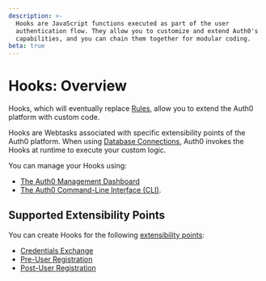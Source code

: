 ```yaml
---
description: >-
  Hooks are JavaScript functions executed as part of the user
  authentication flow. They allow you to customize and extend Auth0's
  capabilities, and you can chain them together for modular coding.
beta: true
---
```


# Hooks: Overview

Hooks, which will eventually replace [Rules](/rules), allow you to extend the Auth0 platform with custom code.

Hooks are Webtasks associated with specific extensibility points of the Auth0 platform. When using [Database Connections](/connections/database), Auth0 invokes the Hooks at runtime to execute your custom logic.

You can manage your Hooks using:

* [The Auth0 Management Dashboard](/hooks/dashboard)
* [The Auth0 Command-Line Interface (CLI)](/hooks/cli).

## Supported Extensibility Points

You can create Hooks for the following [extensibility points](/hooks/extensibility-points):

- [Credentials Exchange](/hooks/extensibility-points/credentials-exchange)
- [Pre-User Registration](/hooks/extensibility-points/pre-user-registration)
- [Post-User Registration](/hooks/extensibility-points/post-user-registration)